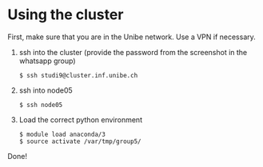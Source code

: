 Using the cluster
=================

First, make sure that you are in the Unibe network. Use a VPN if necessary.

1. ssh into the cluster (provide the password from the screenshot in the
   whatsapp group)

   ```
   $ ssh studi9@cluster.inf.unibe.ch
   ```
2. ssh into node05

   ```
   $ ssh node05
   ```
3. Load the correct python environment

   ```
   $ module load anaconda/3
   $ source activate /var/tmp/group5/
   ```

Done!
